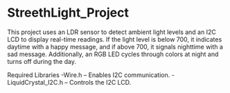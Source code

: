 # StreethLight_Project
This project uses an LDR sensor to detect ambient light levels and an I2C LCD to display real-time readings. If the light level is below 700, it indicates daytime with a happy message, and if above 700, it signals nighttime with a sad message. Additionally, an RGB LED cycles through colors at night and turns off during the day.

Required Libraries
  -Wire.h – Enables I2C communication.
  -LiquidCrystal_I2C.h – Controls the I2C LCD.
